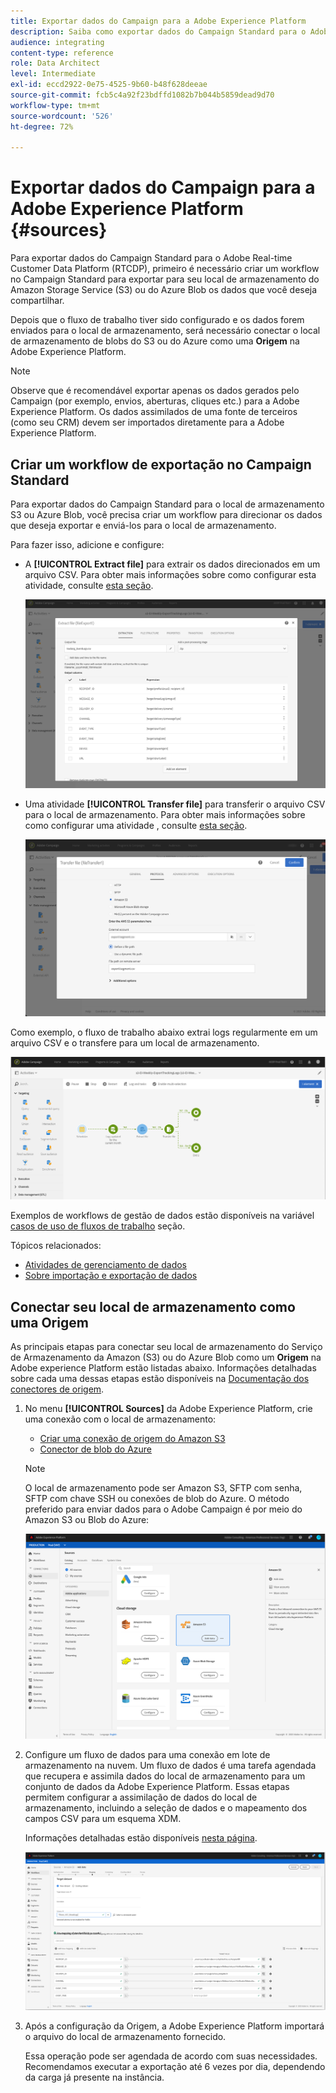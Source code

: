 ```yaml
---
title: Exportar dados do Campaign para a Adobe Experience Platform
description: Saiba como exportar dados do Campaign Standard para o Adobe Experience Platform.
audience: integrating
content-type: reference
role: Data Architect
level: Intermediate
exl-id: eccd2922-0e75-4525-9b60-b48f628deeae
source-git-commit: fcb5c4a92f23bdffd1082b7b044b5859dead9d70
workflow-type: tm+mt
source-wordcount: '526'
ht-degree: 72%

---
```


# Exportar dados do Campaign para a Adobe Experience Platform {#sources}

Para exportar dados do Campaign Standard para o Adobe Real-time Customer Data Platform (RTCDP), primeiro é necessário criar um workflow no Campaign Standard para exportar para seu local de armazenamento do Amazon Storage Service (S3) ou do Azure Blob os dados que você deseja compartilhar.

Depois que o fluxo de trabalho tiver sido configurado e os dados forem enviados para o local de armazenamento, será necessário conectar o local de armazenamento de blobs do S3 ou do Azure como uma **Origem** na Adobe Experience Platform.

>[!NOTE]
>
>Observe que é recomendável exportar apenas os dados gerados pelo Campaign (por exemplo, envios, aberturas, cliques etc.) para a Adobe Experience Platform. Os dados assimilados de uma fonte de terceiros (como seu CRM) devem ser importados diretamente para a Adobe Experience Platform.

## Criar um workflow de exportação no Campaign Standard

Para exportar dados do Campaign Standard para o local de armazenamento S3 ou Azure Blob, você precisa criar um workflow para direcionar os dados que deseja exportar e enviá-los para o local de armazenamento.

Para fazer isso, adicione e configure:

* A **[!UICONTROL Extract file]** para extrair os dados direcionados em um arquivo CSV. Para obter mais informações sobre como configurar esta atividade, consulte [esta seção](../../automating/using/extract-file.md).

   ![](assets/rtcdp-extract-file.png)

* Uma atividade **[!UICONTROL Transfer file]** para transferir o arquivo CSV para o local de armazenamento. Para obter mais informações sobre como configurar uma atividade , consulte [esta seção](../../automating/using/transfer-file.md).

   ![](assets/rtcdp-transfer-file.png)

Como exemplo, o fluxo de trabalho abaixo extrai logs regularmente em um arquivo CSV e o transfere para um local de armazenamento.

![](assets/aep-export.png)

Exemplos de workflows de gestão de dados estão disponíveis na variável [casos de uso de fluxos de trabalho](../../automating/using/about-workflow-use-cases.md#management) seção.

Tópicos relacionados:

* [Atividades de gerenciamento de dados](../../automating/using/about-data-management-activities.md)
* [Sobre importação e exportação de dados](../../automating/using/about-data-import-and-export.md)


## Conectar seu local de armazenamento como uma Origem

As principais etapas para conectar seu local de armazenamento do Serviço de Armazenamento da Amazon (S3) ou do Azure Blob como um **Origem** na Adobe experience Platform estão listadas abaixo. Informações detalhadas sobre cada uma dessas etapas estão disponíveis na [Documentação dos conectores de origem](https://experienceleague.adobe.com/docs/experience-platform/sources/home.html?lang=pt-BR).

1. No menu **[!UICONTROL Sources]** da Adobe Experience Platform, crie uma conexão com o local de armazenamento:

   * [Criar uma conexão de origem do Amazon S3](https://experienceleague.adobe.com/docs/experience-platform/sources/ui-tutorials/create/cloud-storage/s3.html?lang=pt-BR)
   * [Conector de blob do Azure](https://experienceleague.adobe.com/docs/experience-platform/sources/connectors/cloud-storage/blob.html?lang=pt-BR)

   >[!NOTE]
   >
   >O local de armazenamento pode ser Amazon S3, SFTP com senha, SFTP com chave SSH ou conexões de blob do Azure. O método preferido para enviar dados para o Adobe Campaign é por meio do Amazon S3 ou Blob do Azure:

   ![](assets/rtcdp-connector.png)

1. Configure um fluxo de dados para uma conexão em lote de armazenamento na nuvem. Um fluxo de dados é uma tarefa agendada que recupera e assimila dados do local de armazenamento para um conjunto de dados da Adobe Experience Platform. Essas etapas permitem configurar a assimilação de dados do local de armazenamento, incluindo a seleção de dados e o mapeamento dos campos CSV para um esquema XDM.

   Informações detalhadas estão disponíveis [nesta página](https://experienceleague.adobe.com/docs/experience-platform/sources/ui-tutorials/dataflow/cloud-storage.html?lang=pt-BR).

   ![](assets/rtcdp-map-xdm.png)

1. Após a configuração da Origem, a Adobe Experience Platform importará o arquivo do local de armazenamento fornecido.

   Essa operação pode ser agendada de acordo com suas necessidades. Recomendamos executar a exportação até 6 vezes por dia, dependendo da carga já presente na instância.
